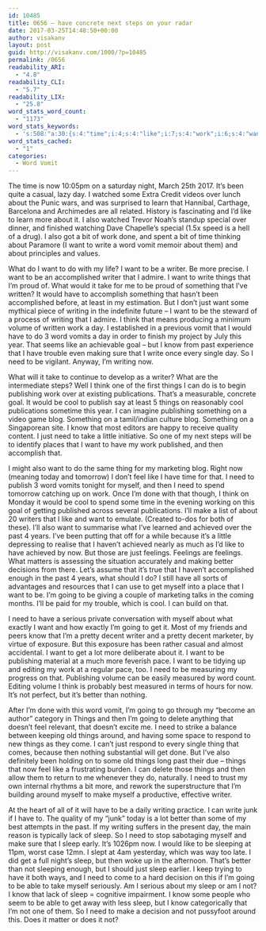 ```yaml
---
id: 10485
title: 0656 – have concrete next steps on your radar
date: 2017-03-25T14:48:50+00:00
author: visakanv
layout: post
guid: http://visakanv.com/1000/?p=10485
permalink: /0656
readability_ARI:
  - "4.8"
readability_CLI:
  - "5.7"
readability_LIX:
  - "25.8"
word_stats_word_count:
  - "1173"
word_stats_keywords:
  - 's:508:"a:30:{s:4:"time";i:4;s:4:"like";i:7;s:4:"work";i:6;s:4:"want";i:16;s:5:"write";i:4;s:4:"word";i:5;s:5:"vomit";i:3;s:6:"writer";i:5;s:12:"accomplished";i:3;s:6:"things";i:9;s:4:"take";i:4;s:4:"just";i:5;s:7:"writing";i:5;s:5:"think";i:4;s:6:"volume";i:3;s:4:"goal";i:3;s:4:"know";i:6;s:4:"past";i:5;s:4:"need";i:11;s:10:"publishing";i:4;s:12:"publications";i:3;s:4:"cool";i:4;s:4:"blog";i:3;s:4:"feel";i:3;s:4:"make";i:4;s:8:"achieved";i:3;s:8:"feelings";i:3;s:6:"better";i:4;s:5:"going";i:5;s:5:"sleep";i:7;}";'
word_stats_cached:
  - "1"
categories:
  - Word Vomit
---
```

The time is now 10:05pm on a saturday night, March 25th 2017. It’s been quite a casual, lazy day. I watched some Extra Credit videos over lunch about the Punic wars, and was surprised to learn that Hannibal, Carthage, Barcelona and Archimedes are all related. History is fascinating and I’d like to learn more about it. I also watched Trevor Noah’s standup special over dinner, and finished watching Dave Chapelle’s special (1.5x speed is a hell of a drug). I also got a bit of work done, and spent a bit of time thinking about Paramore (I want to write a word vomit memoir about them) and about principles and values.

What do I want to do with my life? I want to be a writer. Be more precise. I want to be an accomplished writer that I admire. I want to write things that I’m proud of. What would it take for me to be proud of something that I’ve written? It would have to accomplish something that hasn’t been accomplished before, at least in my estimation. But I don’t just want some mythical piece of writing in the indefinite future – I want to be the steward of a process of writing that I admire. I think that means producing a minimum volume of written work a day. I established in a previous vomit that I would have to do 3 word vomits a day in order to finish my project by July this year. That seems like an achievable goal – but I know from past experience that I have trouble even making sure that I write once every single day. So I need to be vigilant. Anyway, I’m writing now. 

What will it take to continue to develop as a writer? What are the intermediate steps? Well I think one of the first things I can do is to begin publishing work over at existing publications. That’s a measurable, concrete goal. It would be cool to publish say at least 5 things on reasonably cool publications sometime this year. I can imagine publishing something on a video game blog. Something on a tamil/indian culture blog. Something on a Singaporean site. I know that most editors are happy to receive quality content. I just need to take a little initiative. So one of my next steps will be to identify places that I want to have my work published, and then accomplish that.

I might also want to do the same thing for my marketing blog. Right now (meaning today and tomorrow) I don’t feel like I have time for that. I need to publish 3 word vomits tonight for myself, and then I need to spend tomorrow catching up on work. Once I’m done with that though, I think on Monday it would be cool to spend some time in the evening working on this goal of getting published across several publications. I’ll make a list of about 20 writers that I like and want to emulate. (Created to-dos for both of these). I’ll also want to summarise what I’ve learned and achieved over the past 4 years. I’ve been putting that off for a while because it’s a little depressing to realise that I haven’t achieved nearly as much as I’d like to have achieved by now. But those are just feelings. Feelings are feelings. What matters is assessing the situation accurately and making better decisions from there. Let’s assume that it’s true that I haven’t accomplished enough in the past 4 years, what should I do? I still have all sorts of advantages and resources that I can use to get myself into a place that I want to be. I’m going to be giving a couple of marketing talks in the coming months. I’ll be paid for my trouble, which is cool. I can build on that.

I need to have a serious private conversation with myself about what exactly I want and how exactly I’m going to get it. Most of my friends and peers know that I’m a pretty decent writer and a pretty decent marketer, by virtue of exposure. But this exposure has been rather casual and almost accidental. I want to get a lot more deliberate about it. I want to be publishing material at a much more feverish pace. I want to be tidying up and editing my work at a regular pace, too. I need to be measuring my progress on that. Publishing volume can be easily measured by word count. Editing volume I think is probably best measured in terms of hours for now. It’s not perfect, but it’s better than nothing.

After I’m done with this word vomit, I’m going to go through my “become an author” category in Things and then I’m going to delete anything that doesn’t feel relevant, that doesn’t excite me. I need to strike a balance between keeping old things around, and having some space to respond to new things as they come. I can’t just respond to every single thing that comes, because then nothing substantial will get done. But I’ve also definitely been holding on to some old things long past their due – things that now feel like a frustrating burden. I can delete those things and then allow them to return to me whenever they do, naturally. I need to trust my own internal rhythms a bit more, and rework the superstructure that I’m building around myself to make myself a productive, effective writer. 

At the heart of all of it will have to be a daily writing practice. I can write junk if I have to. The quality of my “junk” today is a lot better than some of my best attempts in the past. If my writing suffers in the present day, the main reason is typically lack of sleep. So I need to stop sabotaging myself and make sure that I sleep early. It’s 1026pm now. I would like to be sleeping at 11pm, worst case 12mn. I slept at 4am yesterday, which was way too late. I did get a full night’s sleep, but then woke up in the afternoon. That’s better than not sleeping enough, but I should just sleep earlier. I keep trying to have it both ways, and I need to come to a hard decision on this if I’m going to be able to take myself seriously. Am I serious about my sleep or am I not? I know that lack of sleep = cognitive impairment. I know some people who seem to be able to get away with less sleep, but I know categorically that I’m not one of them. So I need to make a decision and not pussyfoot around this. Does it matter or does it not?